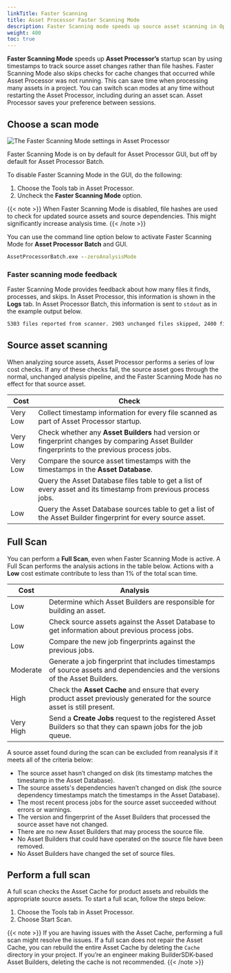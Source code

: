 ```yaml
---
linkTitle: Faster Scanning
title: Asset Processor Faster Scanning Mode
description: Faster Scanning mode speeds up source asset scanning in Open 3D Engine (O3DE).
weight: 400
toc: true
---
```


**Faster Scanning Mode** speeds up **Asset Processor’s** startup scan by using timestamps to track source asset changes rather than file hashes. Faster Scanning Mode also skips checks for cache changes that occurred while Asset Processor was not running. This can save time when processing many assets in a project. You can switch scan modes at any time without restarting the Asset Processor, including during an asset scan. Asset Processor saves your preference between sessions.

## Choose a scan mode

![The Faster Scanning Mode settings in Asset Processor](/images/user-guide/assets/pipeline/asset-processor-interface-fast-scan.png)

Faster Scanning Mode is on by default for Asset Processor GUI, but off by default for Asset Processor Batch.

To disable Faster Scanning Mode in the GUI, do the following:
1. Choose the Tools tab in Asset Processor.
1. Uncheck the **Faster Scanning Mode** option.

{{< note >}}
When Faster Scanning Mode is disabled, file hashes are used to check for updated source assets and source dependencies. This might significantly increase analysis time.
{{< /note >}}

You can use the command line option below to activate Faster Scanning Mode for **Asset Processor Batch** and GUI. 

```cmd
AssetProcessorBatch.exe --zeroAnalysisMode
```

### Faster scanning mode feedback

Faster Scanning Mode provides feedback about how many files it finds, processes, and skips. In Asset Processor, this information is shown in the **Logs** tab. In Asset Processor Batch, this information is sent to `stdout` as in the example output below.

```cmd
5303 files reported from scanner. 2903 unchanged files skipped, 2400 files processed
```

## Source asset scanning

When analyzing source assets, Asset Processor performs a series of low cost checks. If any of these checks fail, the source asset goes through the normal, unchanged analysis pipeline, and the Faster Scanning Mode has no effect for that source asset.

| Cost | Check |
| - | - |
| Very Low | Collect timestamp information for every file scanned as part of Asset Processor startup. |
| Very Low | Check whether any **Asset Builders** had version or fingerprint changes by comparing Asset Builder fingerprints to the previous process jobs. |
| Very Low | Compare the source asset timestamps with the timestamps in the **Asset Database**. |
| Low | Query the Asset Database files table to get a list of every asset and its timestamp from previous process jobs. |
| Low | Query the Asset Database sources table to get a list of the Asset Builder fingerprint for every source asset. |

## Full Scan

You can perform a **Full Scan**, even when Faster Scanning Mode is active. A Full Scan performs the analysis actions in the table below. Actions with a **Low** cost estimate contribute to less than 1% of the total scan time. 

| Cost | Analysis |
| - | - |
| Low | Determine which Asset Builders are responsible for building an asset. |
| Low | Check source assets against the Asset Database to get information about previous process jobs. |
| Low | Compare the new job fingerprints against the previous jobs. |
| Moderate | Generate a job fingerprint that includes timestamps of source assets and dependencies and the versions of the Asset Builders. |
| High | Check the **Asset Cache** and ensure that every product asset previously generated for the source asset is still present. |
| Very High | Send a **Create Jobs** request to the registered Asset Builders so that they can spawn jobs for the job queue. |

A source asset found during the scan can be excluded from reanalysis if it meets all of the criteria below: 

* The source asset hasn’t changed on disk (its timestamp matches the timestamp in the Asset Database).
* The source assets's dependencies haven’t changed on disk (the source dependency timestamps match the timestamps in the Asset Database).
* The most recent process jobs for the source asset succeeded without errors or warnings.
* The version and fingerprint of the Asset Builders that processed the source asset have not changed.
* There are no new Asset Builders that may process the source file.
* No Asset Builders that could have operated on the source file have been removed.
* No Asset Builders have changed the set of source files.

## Perform a full scan

A full scan checks the Asset Cache for product assets and rebuilds the appropriate source assets. To start a full scan, follow the steps below: 

1. Choose the Tools tab in Asset Processor.
1. Choose Start Scan.

{{< note >}}
If you are having issues with the Asset Cache, performing a full scan might resolve the issues. If a full scan does not repair the Asset Cache, you can rebuild the entire Asset Cache by deleting the `Cache` directory in your project. If you’re an engineer making BuilderSDK-based Asset Builders, deleting the cache is not recommended.
{{< /note >}}
